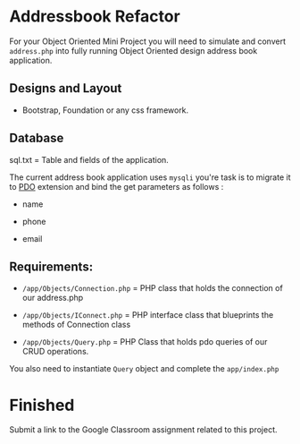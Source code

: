 # Addressbook Refactor

For your Object Oriented Mini Project you will need to simulate and convert `address.php` into fully running Object Oriented design address book application.

## Designs and Layout

* Bootstrap, Foundation or any css framework.

## Database

sql.txt = Table and fields of the application.

The current address book application uses `mysqli` you're task is to migrate it to [PDO](https://websitebeaver.com/php-pdo-prepared-statements-to-prevent-sql-injection) extension and bind the get parameters as  follows :

* name

* phone

* email


## Requirements:

* `/app/Objects/Connection.php` = PHP class that holds the connection of our address.php

* `/app/Objects/IConnect.php` = PHP interface class that blueprints the methods of Connection class

* `/app/Objects/Query.php` = PHP Class that holds pdo queries of our CRUD operations.

You also need to instantiate `Query` object and complete the `app/index.php`

# Finished

Submit a link to the Google Classroom assignment related to this project.


